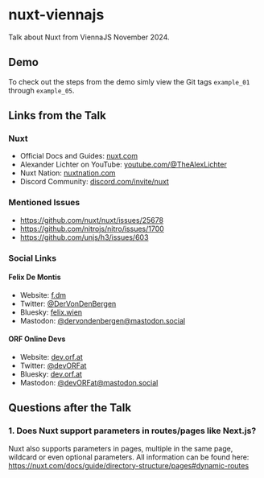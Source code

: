 # nuxt-viennajs

Talk about Nuxt from ViennaJS November 2024.

## Demo

To check out the steps from the demo simly view the Git tags `example_01` through `example_05`.

## Links from the Talk

### Nuxt

* Official Docs and Guides: [nuxt.com](https://nuxt.com/)
* Alexander Lichter on YouTube: [youtube.com/@TheAlexLichter](https://www.youtube.com/@TheAlexLichter)
* Nuxt Nation: [nuxtnation.com](https://nuxtnation.com/)
* Discord Community: [discord.com/invite/nuxt](https://discord.com/invite/nuxt)

### Mentioned Issues

* https://github.com/nuxt/nuxt/issues/25678
* https://github.com/nitrojs/nitro/issues/1700
* https://github.com/unjs/h3/issues/603

### Social Links

#### Felix De Montis

* Website: [f.dm](https://f.dm)
* Twitter: [@DerVonDenBergen](https://twitter.com/DerVonDenBergen)
* Bluesky: [felix.wien](https://bsky.app/profile/felix.wien)
* Mastodon: [@dervondenbergen@mastodon.social](https://mastodon.social/@dervondenbergen)

#### ORF Online Devs

* Website: [dev.orf.at](https://dev.orf.at)
* Twitter: [@devORFat](https://twitter.com/devORFat)
* Bluesky: [dev.orf.at](https://bsky.app/profile/dev.orf.at)
* Mastodon: [@devORFat@mastodon.social](https://mastodon.social/@devORFat)

## Questions after the Talk

### 1. Does Nuxt support parameters in routes/pages like Next.js?

Nuxt also supports parameters in pages, multiple in the same page, wildcard or even optional parameters. All information can be found here: https://nuxt.com/docs/guide/directory-structure/pages#dynamic-routes
